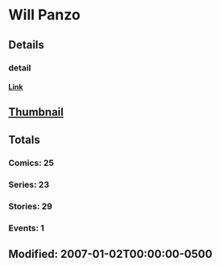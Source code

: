 # Will  Panzo 
## Details
### detail
#### [Link](http://marvel.com/comics/creators/9965/will_panzo?utm_campaign=apiRef&utm_source=225578a89fc76f3d20fbffda5d17a88d)
## [Thumbnail](http://i.annihil.us/u/prod/marvel/i/mg/b/40/image_not_available.jpg)
## Totals
### Comics: 25
### Series: 23
### Stories: 29
### Events: 1
## Modified: 2007-01-02T00:00:00-0500